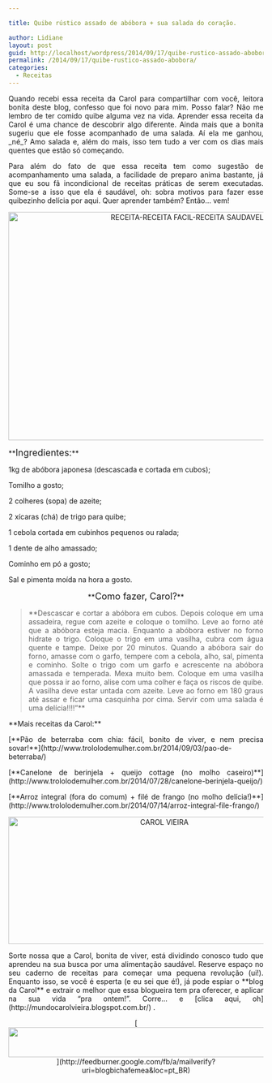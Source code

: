 ```yaml
---

title: Quibe rústico assado de abóbora + sua salada do coração.

author: Lidiane
layout: post
guid: http://localhost/wordpress/2014/09/17/quibe-rustico-assado-abobora/
permalink: /2014/09/17/quibe-rustico-assado-abobora/
categories:
  - Receitas
---
```

<p align="justify">
  Quando recebi essa receita da Carol para compartilhar com você, leitora bonita deste blog, confesso que foi novo para mim. Posso falar? Não me lembro de ter comido quibe alguma vez na vida. Aprender essa receita da Carol é uma chance de descobrir algo diferente. Ainda mais que a bonita sugeriu que ele fosse acompanhado de uma salada. Aí ela me ganhou, _né_? Amo salada e, além do mais, isso tem tudo a ver com os dias mais quentes que estão só começando.
</p>

<p align="justify">
  Para além do fato de que essa receita tem como sugestão de acompanhamento uma salada, a facilidade de preparo anima bastante, já que eu sou fã incondicional de receitas práticas de serem executadas. Some-se a isso que ela é saudável, oh: sobra motivos para fazer esse quibezinho delícia por aqui. Quer aprender também? Então… vem!
</p>

<p align="center">
  <a href="http://www.trololodemulher.com.br/blog/wp-content/uploads/2014/09/RECEITA-RECEITA-FACIL-RECEITA-SAUDAVEL-QUIBE-ASSADO.jpg"><img class="alignnone size-full wp-image-10406" src="http://www.trololodemulher.com.br/blog/wp-content/uploads/2014/09/RECEITA-RECEITA-FACIL-RECEITA-SAUDAVEL-QUIBE-ASSADO.jpg" alt="RECEITA-RECEITA FACIL-RECEITA SAUDAVEL-QUIBE ASSADO" width="800" height="450" /></a>
</p>

<p align="justify">
  **<span style="font-size: large;">Ingredientes:</span>**
</p>

<p align="justify">
  1kg de abóbora japonesa (descascada e cortada em cubos);
</p>

<p align="justify">
  Tomilho a gosto;
</p>

<p align="justify">
  2 colheres (sopa) de azeite;
</p>

<p align="justify">
  2 xícaras (chá) de trigo para quibe;
</p>

<p align="justify">
  1 cebola cortada em cubinhos pequenos ou ralada;
</p>

<p align="justify">
  1 dente de alho amassado;
</p>

<p align="justify">
  Cominho em pó a gosto;
</p>

<p align="justify">
  Sal e pimenta moída na hora a gosto.
</p>

<p align="center">
  **<span style="font-size: large;">Como fazer, Carol?</span>**
</p>

> <p align="justify">
>   **Descascar e cortar a abóbora em cubos. Depois coloque em uma assadeira, regue com azeite e coloque o tomilho. Leve ao forno até que a abóbora esteja macia. Enquanto a abóbora estiver no forno hidrate o trigo. Coloque o trigo em uma vasilha, cubra com água quente e tampe. Deixe por 20 minutos. Quando a abóbora sair do forno, amasse com o garfo, tempere com a cebola, alho, sal, pimenta e cominho. Solte o trigo com um garfo e acrescente na abóbora amassada e temperada. Mexa muito bem. Coloque em uma vasilha que possa ir ao forno, alise com uma colher e faça os riscos de quibe. A vasilha deve estar untada com azeite. Leve ao forno em 180 graus até assar e ficar uma casquinha por cima. Servir com uma salada é uma delícia!!!!”**
> </p>

<p align="justify">
  **Mais receitas da Carol:**
</p>

<p align="justify">
  [**Pão de beterraba com chia: fácil, bonito de viver, e nem precisa sovar!**](http://www.trololodemulher.com.br/2014/09/03/pao-de-beterraba/) 
</p>

<p align="justify">
  [**Canelone de berinjela + queijo cottage (no molho caseiro)**](http://www.trololodemulher.com.br/2014/07/28/canelone-berinjela-queijo/) 
</p>

<p align="justify">
  [**Arroz integral (fora do comum) + filé de frango (no molho delícia!)**](http://www.trololodemulher.com.br/2014/07/14/arroz-integral-file-frango/) 
</p>

<p align="center">
  <a href="http://www.trololodemulher.com.br/blog/wp-content/uploads/2014/07/CAROL-VIEIRA.png"><img class="alignnone size-full wp-image-10204" src="http://www.trololodemulher.com.br/blog/wp-content/uploads/2014/07/CAROL-VIEIRA.png" alt="CAROL VIEIRA" width="600" height="251" /></a>
</p>

<p align="justify">
  Sorte nossa que a Carol, bonita de viver, está dividindo conosco tudo que aprendeu na sua busca por uma alimentação saudável. Reserve espaço no seu caderno de receitas para começar uma pequena revolução (ui!). Enquanto isso, se você é esperta (e eu sei que é!), já pode espiar o **blog da Carol** e extrair o melhor que essa blogueira tem pra oferecer, e aplicar na sua vida “pra ontem!”. Corre… e [clica aqui, oh](http://mundocarolvieira.blogspot.com.br/) .
</p>

<p align="center">
  [<img class="alignnone size-full wp-image-8451" title="Assine o Bicha Fêmea grátis!" src="http://www.trololodemulher.com.br/blog/wp-content/uploads/2012/01/rodapé.png" alt="" width="600" height="59" />](http://feedburner.google.com/fb/a/mailverify?uri=blogbichafemea&loc=pt_BR) 
</p>

<p align="justify">